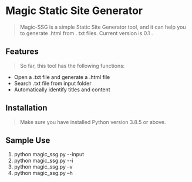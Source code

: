 # Magic Static Site Generator
> Magic-SSG is a simple Static Site Generator tool, and it can help you to generate .html from . txt files. Current version is 0.1 . 
## Features
> So far, this tool has the following functions:
* Open a .txt file and generate a .html file
* Search .txt file from input folder
* Automatically identify titles and content 
## Installation
> Make sure you have installed Python version 3.8.5 or above.
## Sample Use
1. python magic_ssg.py --input <file name or folder name>
2. python magic_ssg.py --i <file name or folder name>
3. python magic_ssg.py –v
4. python magic_ssg.py –h
